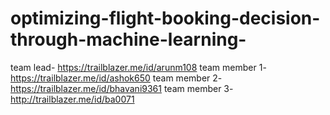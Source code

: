 # optimizing-flight-booking-decision-through-machine-learning-

team lead- https://trailblazer.me/id/arunm108
team member 1-https://trailblazer.me/id/ashok650
team member 2-https://trailblazer.me/id/bhavani9361
team member 3-http://trailblazer.me/id/ba0071
